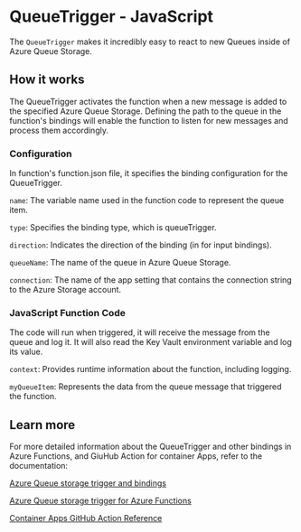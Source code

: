 # QueueTrigger - JavaScript

The `QueueTrigger` makes it incredibly easy to react to new Queues inside of Azure Queue Storage.

## How it works

The QueueTrigger activates the function when a new message is added to the specified Azure Queue Storage. Defining the path to the queue in the function's bindings will enable the function to listen for new messages and process them accordingly.

### Configuration
In function's function.json file, it specifies the binding configuration for the QueueTrigger.

`name`: The variable name used in the function code to represent the queue item.

`type`: Specifies the binding type, which is queueTrigger.

`direction`: Indicates the direction of the binding (in for input bindings).

`queueName`: The name of the queue in Azure Queue Storage.

`connection`: The name of the app setting that contains the connection string to the Azure Storage account.

### JavaScript Function Code
The code will run when triggered, it will receive the message from the queue and log it. It will also read the Key Vault environment variable and log its value.

`context`: Provides runtime information about the function, including logging.

`myQueueItem`: Represents the data from the queue message that triggered the function.

## Learn more
For more detailed information about the QueueTrigger and other bindings in Azure Functions, and GiuHub Action for container Apps, refer to the documentation:

[Azure Queue storage trigger and bindings](https://learn.microsoft.com/en-us/azure/azure-functions/functions-bindings-storage-queue?tabs=isolated-process%2Cextensionv5%2Cextensionv3&pivots=programming-language-javascript)

[Azure Queue storage trigger for Azure Functions](https://learn.microsoft.com/en-us/azure/azure-functions/functions-bindings-storage-queue-trigger?tabs=python-v2%2Cisolated-process%2Cnodejs-v4%2Cextensionv5&pivots=programming-language-javascript)

[Container Apps GitHub Action Reference](https://github.com/Azure/container-apps-deploy-action)
